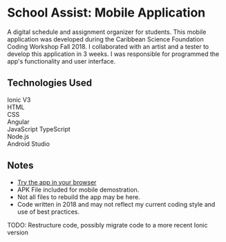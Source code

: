 # School Assist: Mobile Application
A digital schedule and assignment organizer for students. This mobile application was developed during the Caribbean Science Foundation Coding Workshop Fall 2018. I collaborated with an artist and a tester to develop this application in 3 weeks. I was responsible for programmed the app's functionality and user interface.

## Technologies Used
Ionic V3  
HTML  
CSS  
Angular  
JavaScript
TypeScript  
Node.js  
Android Studio  

## Notes
- [Try the app in your browser](https://xariap.github.io/school-assist/)
- APK File included for mobile demostration.  
- Not all files to rebuild the app may be here.
- Code written in 2018 and may not reflect my current coding style and use of best practices.   

TODO: Restructure code, possibly migrate code to a more recent Ionic version

